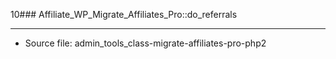 10### Affiliate_WP_Migrate_Affiliates_Pro::do_referrals

----

- Source file: admin_tools_class-migrate-affiliates-pro-php2